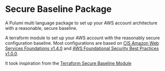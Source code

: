 # Secure Baseline Package

A Pulumi multi language package to set up your AWS account architecture with a reasonable, secure baseline.

A terraform module to set up your AWS account with the reasonably secure configuration baseline.
Most configurations are based on [CIS Amazon Web Services Foundations v1.4.0](https://www.cisecurity.org/benchmark/amazon_web_services) and [AWS Foundational Security Best Practices v1.0.0](https://docs.aws.amazon.com/securityhub/latest/userguide/securityhub-standards-fsbp.html).

It took inspiration from the [Terraform Secure Baseline Module](https://github.com/nozaq/terraform-aws-secure-baseline)
